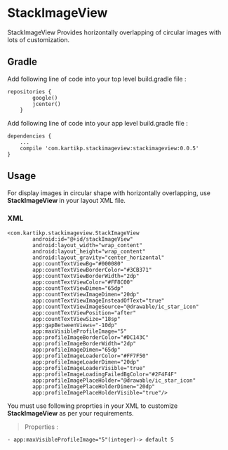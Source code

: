 # StackImageView
StackImageView Provides horizontally overlapping of circular images with lots of customization.
## Gradle
Add following line of code into your top level build.gradle file :
```
repositories {
        google()
        jcenter()
    }
```
Add following line of code into your app level build.gradle file :
```
dependencies {
    ...
    compile 'com.kartikp.stackimageview:stackimageview:0.0.5'
}
```
## Usage
For display images in circular shape with horizontally overlapping, use **StackImageView** in your layout XML file.
### XML
```
<com.kartikp.stackimageview.StackImageView
        android:id="@+id/stackImageView"
        android:layout_width="wrap_content"
        android:layout_height="wrap_content"
        android:layout_gravity="center_horizontal"
        app:countTextViewBg="#000080"
        app:countTextViewBorderColor="#3CB371"
        app:countTextViewBorderWidth="2dp"
        app:countTextViewColor="#FF8C00"
        app:countTextViewDimen="65dp"
        app:countTextViewImageDimen="20dp"
        app:countTextViewImageInsteadOfText="true"
        app:countTextViewImageSource="@drawable/ic_star_icon"
        app:countTextViewPosition="after"
        app:countTextViewSize="18sp"
        app:gapBetweenViews="-10dp"
        app:maxVisibleProfileImage="5"
        app:profileImageBorderColor="#DC143C"
        app:profileImageBorderWidth="2dp"
        app:profileImageDimen="65dp"
        app:profileImageLoaderColor="#FF7F50"
        app:profileImageLoaderDimen="20dp"
        app:profileImageLoaderVisible="true"
        app:profileImageLoadingFailedBgColor="#2F4F4F"
        app:profileImagePlaceHolder="@drawable/ic_star_icon"
        app:profileImagePlaceHolderDimen="20dp"
        app:profileImagePlaceHolderVisible="true"/>
```
You must use following proprties in your XML to customize **StackImageView** as per your requirements.
> Properties :
```
- app:maxVisibleProfileImage="5"(integer)-> default 5
```
